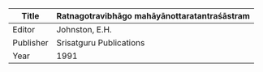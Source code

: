 |Title | Ratnagotravibhāgo mahāyānottaratantraśāstram 
| --- | --- 
|Editor | Johnston, E.H.
|Publisher | Srisatguru Publications
|Year | 1991